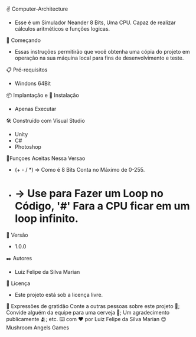 ✌ Computer-Architecture

* Esse é um Simulador Neander 8 Bits, Uma CPU. Capaz de realizar cálculos aritméticos e funções logicas.

🚀 Começando
* Essas instruções permitirão que você obtenha uma cópia do projeto em operação na sua máquina local para fins de desenvolvimento e teste.

📋 Pré-requisitos
* Windons 64Bit

📦 Implantação e 🔧 Instalação
* Apenas Executar

🛠️ Construído com
Visual Studio
* Unity
* C#
* Photoshop

📌Funçoes Aceitas Nessa Versao
* (+ - / *) => Como é 8 Bits Conta no Máximo de 0-255.
*  # -> Use para Fazer um Loop no Código, '#' Fara a CPU ficar em um loop infinito. 

📌 Versão
* 1.0.0

✒️ Autores
* Luiz Felipe da Silva Marian

📄 Licença
* Este projeto está sob a licença livre.

🎁 Expressões de gratidão
Conte a outras pessoas sobre este projeto 📢;
Convide alguém da equipe para uma cerveja 🍺;
Um agradecimento publicamente 🫂;
etc.
⌨️ com ❤️ por Luiz Felipe da Silva Marian 😊
Mushroom Angels Games

